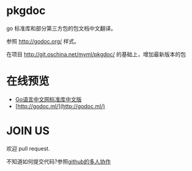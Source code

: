 # pkgdoc

go 标准库和部分第三方包的包文档中文翻译。

参照 http://godoc.org/ 样式。

在项目 http://git.oschina.net/myml/pkgdoc/ 的基础上，增加最新版本的包

# 在线预览

- [Go语言中文网标准库中文版](http://studygolang.com/pkgdoc)
- [http://godoc.ml/](http://godoc.ml/)

# JOIN US

欢迎 pull request.

不知道如何提交代码?参照[github的多人协作](https://gist.github.com/suziewong/4378619)